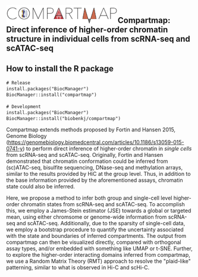 <img id="compartmap_logo" src="man/figures/compartmap_logo.png" align="left" width="300"/>

## Compartmap: Direct inference of higher-order chromatin structure in individual cells from scRNA-seq and scATAC-seq

## How to install the R package

```
# Release
install.packages("BiocManager")
BiocManager::install("compartmap")

# Development
install.packages("BiocManager")
BiocManager::install("biobenkj/compartmap")
```

Compartmap extends methods proposed by Fortin and Hansen 2015, Genome Biology (https://genomebiology.biomedcentral.com/articles/10.1186/s13059-015-0741-y) to perform direct inference of higher-order chromatin in _single cells_ from scRNA-seq and scATAC-seq. Originally, Fortin and Hansen demonstrated that chromatin conformation could be inferred from (sc)ATAC-seq, bisulfite sequencing, DNase-seq and methylation arrays, similar to the results provided by HiC at the group level. Thus, in addition to the base information provided by the aforementioned assays, chromatin state could also be inferred.

Here, we propose a method to infer both group and single-cell level higher-order chromatin states from scRNA-seq and scATAC-seq. To accomplish this, we employ a James-Stein estimator (JSE) towards a global or targeted mean, using either chromsome or genome-wide information from scRNA-seq and scATAC-seq. Additionally, due to the sparsity of single-cell data, we employ a bootstrap procedure to quantify the uncertainty associated with the state and boundaries of inferred compartments. The output from compartmap can then be visualized directly, compared with orthogonal assay types, and/or embedded with something like UMAP or t-SNE. Further, to explore the higher-order interacting domains inferred from compartmap, we use a Random Matrix Theory (RMT) approach to resolve the "plaid-like" patterning, similar to what is observed in Hi-C and scHi-C.